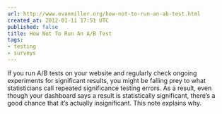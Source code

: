 ```yaml
---
url: http://www.evanmiller.org/how-not-to-run-an-ab-test.html
created_at: 2012-01-11 17:51 UTC
published: false
title: How Not To Run An A/B Test
tags:
- testing
- surveys
---
```


If you run A/B tests on your website and regularly check ongoing experiments for significant results, you might be falling prey to what statisticians call repeated significance testing errors. As a result, even though your dashboard says a result is statistically significant, there’s a good chance that it’s actually insignificant. This note explains why.

